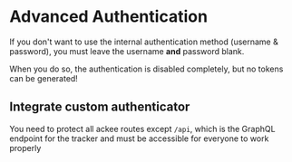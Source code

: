 # Advanced Authentication

If you don't want to use the internal authentication method (username & password), you must leave the username **and** password blank.

When you do so, the authentication is disabled completely, but no tokens can be generated!

## Integrate custom authenticator
You need to protect all ackee routes except `/api`, which is the GraphQL endpoint for the tracker and must be accessible for everyone to work properly